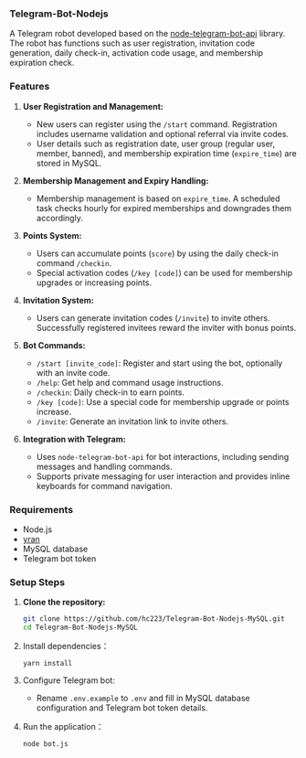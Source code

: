 ### Telegram-Bot-Nodejs

A Telegram robot developed based on the [node-telegram-bot-api](https://github.com/yagop/node-telegram-bot-api) library. The robot has functions such as user registration, invitation code generation, daily check-in, activation code usage, and membership expiration check.

### Features

1. **User Registration and Management:**
   - New users can register using the `/start` command. Registration includes username validation and optional referral via invite codes.
   - User details such as registration date, user group (regular user, member, banned), and membership expiration time (`expire_time`) are stored in MySQL.

2. **Membership Management and Expiry Handling:**
   - Membership management is based on `expire_time`. A scheduled task checks hourly for expired memberships and downgrades them accordingly.

3. **Points System:**
   - Users can accumulate points (`score`) by using the daily check-in command `/checkin`.
   - Special activation codes (`/key [code]`) can be used for membership upgrades or increasing points.

4. **Invitation System:**
   - Users can generate invitation codes (`/invite`) to invite others. Successfully registered invitees reward the inviter with bonus points.

5. **Bot Commands:**
   - `/start [invite_code]`: Register and start using the bot, optionally with an invite code.
   - `/help`: Get help and command usage instructions.
   - `/checkin`: Daily check-in to earn points.
   - `/key [code]`: Use a special code for membership upgrade or points increase.
   - `/invite`: Generate an invitation link to invite others.

6. **Integration with Telegram:**
   - Uses `node-telegram-bot-api` for bot interactions, including sending messages and handling commands.
   - Supports private messaging for user interaction and provides inline keyboards for command navigation.

### Requirements

- Node.js
- [yran](https://yarnpkg.com/getting-started)
- MySQL database
- Telegram bot token

### Setup Steps

1. **Clone the repository:**
   ```bash
   git clone https://github.com/hc223/Telegram-Bot-Nodejs-MySQL.git
   cd Telegram-Bot-Nodejs-MySQL
2. Install dependencies：
    ```
    yarn install
3. Configure Telegram bot:

   - Rename `.env.example` to `.env` and fill in MySQL database configuration and Telegram bot token details.
4. Run the application：
    ```
    node bot.js
